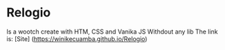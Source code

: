 # Relogio
Is a wootch create with HTM, CSS and Vanika JS
Withdout any lib
The link is:
[Site] (https://winikecuamba.github.io/Relogio)
